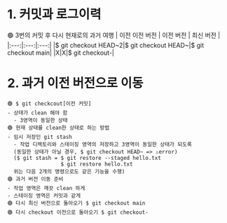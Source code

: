 # 1. 커밋과 로그이력
🟢 3번의 커밋 후 다시 현재로의 과거 여행
| 이전 이전 버전 | 이전 버전 | 최신 버전 |
|:---:|:---:|:---:|
|$ git checkout HEAD~2|$ git checkout HEAD~|$ git checkout main|
|X|X|$ git checkout-|
# 2. 과거 이전 버전으로 이동
```
🟢 $ git checkcout[이전 커밋]
- 상태가 clean 해야 함
  - 3영역이 동일한 상태
🟢 현재 상태를 clean한 상태로 하는 방법
- 임시 저장인 git stash
  - 작업 디렉토리와 스테이징 영역의 저장하고 3영역이 동일한 상태가 되도록
  (동일한 상태가 아닐 경우, $ git checkout HEAD~ => ⚠️error)
  ($ git stash = $ git restore --staged hello.txt
                 $ git restore hello.txt
  위는 다음 2개의 명령으로도 같은 기능을 수행)
🟢 과거 버전 이동 준비
- 작업 영역은 깨끗 clean 하게
- 스테이징 영역은 커밋과 같게
🟢 다시 최신 버전으로 돌아오기 $ git checkout main
🟢 다시 checkout 이전으로 돌아오기 $ git checkout-
```
